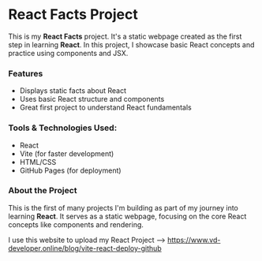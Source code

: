 # React Facts Project

This is my **React Facts** project. It's a static webpage created as the first step in learning **React**. In this project, I showcase basic React concepts and practice using components and JSX. 

### Features
- Displays static facts about React
- Uses basic React structure and components
- Great first project to understand React fundamentals

### Tools & Technologies Used:
- React
- Vite (for faster development)
- HTML/CSS
- GitHub Pages (for deployment)

### About the Project
This is the first of many projects I'm building as part of my journey into learning **React**. It serves as a static webpage, focusing on the core React concepts like components and rendering.

I use this website to upload my React Project --> https://www.vd-developer.online/blog/vite-react-deploy-github
